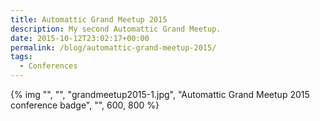 ```yaml
---
title: Automattic Grand Meetup 2015
description: My second Automattic Grand Meetup.
date: 2015-10-12T23:02:17+00:00
permalink: /blog/automattic-grand-meetup-2015/
tags:
  - Conferences
---
```


{% img "", "", "grandmeetup2015-1.jpg", "Automattic Grand Meetup 2015 conference badge", "", 600, 800 %}
